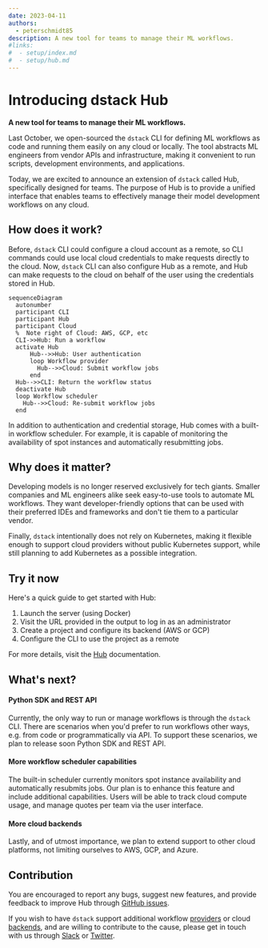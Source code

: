 ```yaml
---
date: 2023-04-11
authors:
  - peterschmidt85
description: A new tool for teams to manage their ML workflows.
#links:
#  - setup/index.md
#  - setup/hub.md
---
```


# Introducing dstack Hub

__A new tool for teams to manage their ML workflows.__

Last October, we open-sourced the `dstack` CLI for defining ML workflows as code and running them easily on any cloud or
locally. The tool abstracts ML engineers from vendor APIs and infrastructure, making it convenient to run scripts,
development environments, and applications.

<!-- more -->

Today, we are excited to announce an extension of `dstack` called Hub, specifically designed for teams. The purpose of Hub
is to provide a unified interface that enables teams to effectively manage their model development workflows on any
cloud.

## How does it work?

Before, `dstack` CLI could configure a cloud account as a remote, so CLI commands could use local cloud credentials to
make requests directly to the cloud. Now, `dstack` CLI can also configure Hub as a remote, and Hub can make requests to
the cloud on behalf of the user using the credentials stored in Hub.

```mermaid
sequenceDiagram
  autonumber
  participant CLI
  participant Hub
  participant Cloud
  %  Note right of Cloud: AWS, GCP, etc
  CLI->>Hub: Run a workflow
  activate Hub
      Hub-->>Hub: User authentication
      loop Workflow provider
        Hub-->>Cloud: Submit workflow jobs
      end
  Hub-->>CLI: Return the workflow status
  deactivate Hub
  loop Workflow scheduler
    Hub-->>Cloud: Re-submit workflow jobs
  end
```

In addition to authentication and credential storage, Hub comes with a built-in workflow scheduler. For example, 
it is capable of monitoring the availability of spot instances and automatically resubmitting jobs.

## Why does it matter?

Developing models is no longer reserved exclusively for tech giants. 
Smaller companies and ML engineers alike seek easy-to-use tools to automate ML workflows.
They want developer-friendly options that can be used with their preferred IDEs and frameworks and don't tie them to a
particular vendor.

Finally, `dstack` intentionally does not rely on Kubernetes, making it flexible enough to support cloud providers without public
Kubernetes support, while still planning to add Kubernetes as a possible integration.

## Try it now

Here's a quick guide to get started with Hub:

1. Launch the server (using Docker)
2. Visit the URL provided in the output to log in as an administrator
3. Create a project and configure its backend (AWS or GCP)
4. Configure the CLI to use the project as a remote

For more details, visit the [Hub](../../setup/hub.md) documentation. 

## What's next?

#### Python SDK and REST API

Currently, the only way to run or manage workflows is through the `dstack` CLI. There are scenarios when you'd prefer to run
workflows other ways, e.g. from code or programmatically via API. To support these scenarios, we plan to release soon
Python SDK and REST API.

#### More workflow scheduler capabilities

The built-in scheduler currently monitors spot instance availability and automatically resubmits jobs. Our plan is to
enhance this feature and include additional capabilities. Users will be able to track cloud compute usage, and manage
quotes per team via the user interface.

[//]: # (#### User interface)

[//]: # (Furthermore, the user interface will continue to evolve, ultimately providing the same functionality as the CLI.)

#### More cloud backends

Lastly, and of utmost importance, we plan to extend support to other cloud platforms, not limiting ourselves to AWS,
GCP, and Azure.

## Contribution

You are encouraged to report any bugs, suggest new features, and provide feedback to improve Hub
through [GitHub issues](https://github.com/dstackai/dstack/issues/new/choose).

If you wish to have `dstack` support additional workflow [providers](../../usage/providers.md) or
cloud [backends](../../setup/index.md#configure-a-remote),
and are willing to contribute to the cause, please get in touch with us
through [Slack](https://join.slack.com/t/dstackai/shared_invite/zt-xdnsytie-D4qU9BvJP8vkbkHXdi6clQ)
or [Twitter](https://twitter.com/dstackai).
